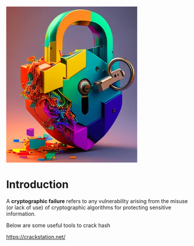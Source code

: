 ![](Pasted%20image%2020241128095824.png)

# Introduction

A **cryptographic failure** refers to any vulnerability arising from the misuse (or lack of use) of cryptographic algorithms for protecting sensitive information.

Below are some useful tools to crack hash 

<https://crackstation.net/>

